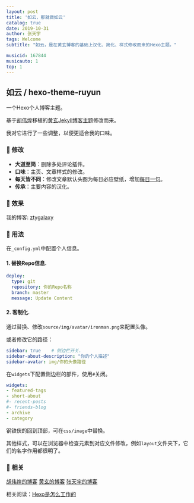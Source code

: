 ```yaml
---
layout: post
title: '如云，那就做如云'
catalog: true
date: 2019-10-31
author: 张天宇
tags: Welcome
subtitle: "如云，是在黄玄博客的基础上汉化、简化、样式修改而来的Hexo主题。"

musicid: 167844
musicauto: 1
top: 1
---
```


##  如云 / hexo-theme-ruyun

一个Hexo个人博客主题。

基于[胡伟煌](http://www.huweihuang.com/)移植的[黄玄Jekyll博客主题](https://github.com/Huxpro/huxpro.github.io)修改而来。

我对它进行了一些调整，以便更适合我的口味。

### 🎨 修改

- **大道至简**：删除多处评论插件。
- **口味**：主页、文章样式的修改。
- **每天皆不同**：修改文章默认头图为每日必应壁纸，增加[每日一句](https://hitokoto.cn/api)。
- **传承**：主要内容的汉化。

### 🌈 效果
我的博客: [ztygalaxy](https://ztygalaxy.github.io)

### 🔨 用法

在`_config.yml`中配置个人信息。

#### 1. 替换Repo信息.

```yml
deploy:
  type: git
  repository: 你的Repo名称
  branch: master
  message: Update Content
```

#### 2. 客制化.

通过替换、修改`source/img/avatar/ironman.png`来配置头像。

或者修改它的路径：

```yml
sidebar: true    # 侧边栏开关.
sidebar-about-description: "你的个人描述"
sidebar-avatar: img/你的头像路径
```

在`widgets`下配置侧边栏的部件，使用`#`关闭。

```yml
widgets:
- featured-tags
- short-about
#- recent-posts
#- friends-blog
- archive
- category
```

钢铁侠的回到顶部，可在`css/image`中替换。

其他样式，可以在浏览器中检查元素到对应文件修改，例如`layout`文件夹下，它们的名字作用都很明了。

### 👦 相关

[胡伟煌的博客](http://www.huweihuang.com/)    [黄玄的博客]( http://huangxuan.me/ )    [张天宇的博客](https://ztygalaxy.github.io)

相关阅读：[Hexo是怎么工作的](http://coderunthings.com/2017/08/20/howhexoworks/)